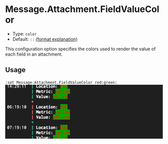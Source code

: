 # Message.Attachment.FieldValueColor

- Type: `color`
- Default: `::` [(format explanation)](../Colors.md)

This configuration option specifies the colors used to render the value of each field in an
attachment.

## Usage
`:set Message.Attachment.FieldValueColor red:green:`
![gifs/Message.Attachment.FieldValueColor.png](gifs/Message.Attachment.FieldValueColor.png)
